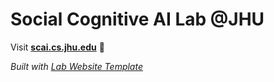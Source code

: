 
# Social Cognitive AI Lab @JHU

Visit **[scai.cs.jhu.edu](http://scai.cs.jhu.edu)** 🚀

_Built with [Lab Website Template](https://greene-lab.gitbook.io/lab-website-template-docs)_
